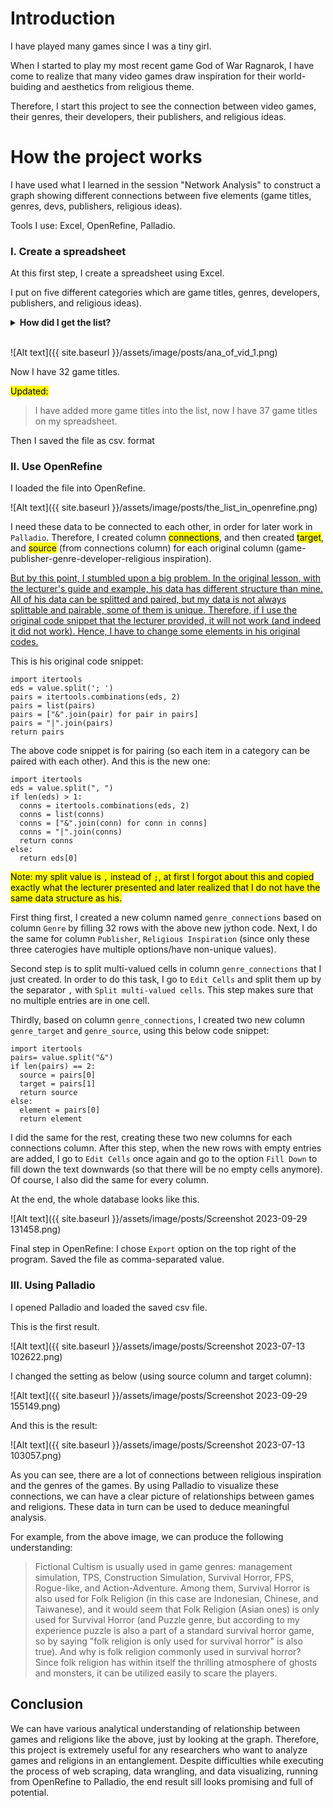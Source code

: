 # Introduction

I have played many games since I was a tiny girl.

When I started to play my most recent game God of War Ragnarok, I have come to realize that many video games draw inspiration for their world-buiding and aesthetics from religious theme.

Therefore, I start this project to see the connection between video games, their genres, their developers, their publishers, and religious ideas.

# How the project works

I have used what I learned in the session "Network Analysis" to construct a graph showing different connections between five elements (game titles, genres, devs, publishers, religious ideas).

Tools I use: Excel, OpenRefine, Palladio.

### I. Create a spreadsheet

At this first step, I create a spreadsheet using Excel.

I put on five different categories which are game titles, genres, developers, publishers, and religious ideas).

<details>
<summary><b>How did I get the list?</b></summary>
<blockquote>
This step, unfortunately, I have to do it manually. The web scraping method can only provide me game titles, their developers, their genres, and their publishers, since these are actual tags on steam platform, meanwhile there has never been a tag for religious inspiration (understandable!). Therefore, I tried to use my own experience, gathering all the games that I haved played and see whether they have religious inspiration or not.
</blockquote>
</details><br>

![Alt text]({{ site.baseurl }}/assets/image/posts/ana_of_vid_1.png)

Now I have 32 game titles. 

<mark>Updated:</mark>
>I have added more game titles into the list, now I have 37 game titles on my spreadsheet.

Then I saved the file as csv. format

### II. Use OpenRefine

I loaded the file into OpenRefine.


![Alt text]({{ site.baseurl }}/assets/image/posts/the_list_in_openrefine.png)

I need these data to be connected to each other, in order for later work in `Palladio`. Therefore, I created column <mark>connections</mark>, and then created <mark>target</mark>, and <mark>source</mark> (from connections column) for each original column (game-publisher-genre-developer-religious inspiration).  

<u>But by this point, I stumbled upon a big problem. In the original lesson, with the lecturer's guide and example, his data has different structure than mine. All of his data can be splitted and paired, but my data is not always splittable and pairable, some of them is unique. Therefore, if I use the original code snippet that the lecturer provided, it will not work (and indeed it did not work). Hence, I have to change some elements in his original codes.</u>

This is his original code snippet:
```
import itertools
eds = value.split('; ')
pairs = itertools.combinations(eds, 2)
pairs = list(pairs)
pairs = ["&".join(pair) for pair in pairs]
pairs = "|".join(pairs)
return pairs
```
The above code snippet is for pairing (so each item in a category can be paired with each other). And this is the new one:
```
import itertools
eds = value.split(", ")
if len(eds) > 1:
  conns = itertools.combinations(eds, 2)
  conns = list(conns)
  conns = ["&".join(conn) for conn in conns]
  conns = "|".join(conns)
  return conns
else:
  return eds[0]
```
<mark>Note: my split value is `,` instead of `;`, at first I forgot about this and copied exactly what the lecturer presented and later realized that I do not have the same data structure as his.</mark>

First thing first, I created a new column named `genre_connections` based on column `Genre` by filling 32 rows with the above new jython code. Next, I do the same for column `Publisher`, `Religious Inspiration` (since only these three caterogies have multiple options/have non-unique values). 

Second step is to split multi-valued cells in column `genre_connections` that I just created. In order to do this task, I go to `Edit Cells` and split them up by the separator `,` with `Split multi-valued cells`. This step makes sure that no multiple entries are in one cell. 

Thirdly, based on column `genre_connections`, I created two new column `genre_target` and `genre_source`, using this below code snippet:
```
import itertools
pairs= value.split("&")
if len(pairs) == 2:
  source = pairs[0]
  target = pairs[1]
  return source
else:
  element = pairs[0]
  return element 
```
I did the same for the rest, creating these two new columns for each connections column. After this step, when the new rows with empty entries are added, I go to `Edit Cells` once again and go to the option `Fill Down` to fill down the text downwards (so that there will be no empty cells anymore). Of course, I also did the same for every column.

At the end, the whole database looks like this.  

![Alt text]({{ site.baseurl }}/assets/image/posts/Screenshot 2023-09-29 131458.png)

Final step in OpenRefine: I chose `Export` option on the top right of the program. Saved the file as comma-separated value.
### III. Using Palladio

I opened Palladio and loaded the saved csv file.

This is the first result.

![Alt text]({{ site.baseurl }}/assets/image/posts/Screenshot 2023-07-13 102622.png)

I changed the setting as below (using source column and target column):

![Alt text]({{ site.baseurl }}/assets/image/posts/Screenshot 2023-09-29 155149.png)

And this is the result:

![Alt text]({{ site.baseurl }}/assets/image/posts/Screenshot 2023-07-13 103057.png)

As you can see, there are a lot of connections between religious inspiration and the genres of the games. By using Palladio to visualize these connections, we can have a clear picture of relationships between games and religions. These data in turn can be used to deduce meaningful analysis. 

For example, from the above image, we can produce the following understanding:
>Fictional Cultism is usually used in game genres: management simulation, TPS, Construction Simulation, Survival Horror, FPS, Rogue-like, and Action-Adventure. Among them, Survival Horror is also used for Folk Religion (in this case are Indonesian, Chinese, and Taiwanese), and it would seem that Folk Religion (Asian ones) is only used for Survival Horror (and Puzzle genre, but according to my experience puzzle is also a part of a standard survival horror game, so by saying "folk religion is only used for survival horror" is also true). And why is folk religion commonly used in survival horror? Since folk religion has within itself the thrilling atmosphere of ghosts and monsters, it can be utilized easily to scare the players. 

## Conclusion

We can have various analytical understanding of relationship between games and religions like the above, just by looking at the graph. Therefore, this project is extremely useful for any researchers who want to analyze games and religions in an entanglement. Despite difficulties while executing the process of web scraping, data wrangling, and data visualizing, running from OpenRefine to Palladio, the end result sill looks promising and full of potential.